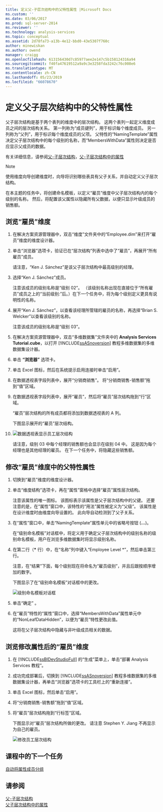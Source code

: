 ```yaml
---
title: 定义父-子层次结构中的父特性属性 |Microsoft Docs
ms.custom: ''
ms.date: 03/06/2017
ms.prod: sql-server-2014
ms.reviewer: ''
ms.technology: analysis-services
ms.topic: conceptual
ms.assetid: 2d78fa73-a13b-4e12-bbd0-43e5307f760c
author: minewiskan
ms.author: owend
manager: craigg
ms.openlocfilehash: 613156430d7c85977aee2e147c5b158124316a94
ms.sourcegitcommit: f40fa47619512a9a9c3e3258fda3242c76c008e6
ms.translationtype: MT
ms.contentlocale: zh-CN
ms.lasthandoff: 05/23/2019
ms.locfileid: "66078670"
---
```

# <a name="defining-parent-attribute-properties-in-a-parent-child-hierarchy"></a>定义父子层次结构中的父特性属性
  父子层次结构是基于两个表列的维度中的层次结构。 这两个表列一起定义维度成员之间的层次结构关系。 第一列称为“成员键列”，用于标识每个维度成员。 另一列称为“父列”，用于标识每个维度成员的父项。 父特性的“NamingTemplate”属性决定父子层次结构中的每个级别的名称，而“MembersWithData”属性则决定是否应显示父成员的数据。  
  
 有关详细信息，请参阅[父-子层次结构](multidimensional-models/parent-child-dimension.md)，[父-子层次结构中的属性](multidimensional-models/parent-child-dimension-attributes.md)  
  
> [!NOTE]  
>  使用维度向导创建维度时，向导将识别哪些表具有父子关系，并自动定义父子层次结构。  
  
 在本主题的任务中，将创建命名模板，以定义“雇员”维度中父子层次结构内的每个级别的名称。 然后，将配置该父属性以隐藏所有父数据，以便只显示叶级成员的销售额。  
  
## <a name="browsing-the-employee-dimension"></a>浏览“雇员”维度  
  
1.  在解决方案资源管理器中，双击“维度”文件夹中的“Employee.dim”来打开“雇员”维度的维度设计器。  
  
2.  单击“浏览器”选项卡，验证已在“层次结构”列表中选中了“雇员”，再展开“所有雇员”成员。  
  
     请注意，“Ken J. Sánchez”是该父子层次结构中最高级别的经理。  
  
3.  选择“Ken J. Sánchez”成员。  
  
     注意该成员的级别名称是“级别 02”。 （该级别名称出现在直接位于“所有雇员”成员之上的“当前级别:”后。）在下一个任务中，将为每个级别定义更具有说明性的名称。  
  
4.  展开“Ken J. Sánchez”，以查看该经理所管辖的雇员的名称，再选择“Brian S. Welcker”以查看该级别的名称。  
  
     注意该成员的级别名称是“级别 03”。  
  
5.  在解决方案资源管理器中，双击“多维数据集”文件夹中的 **Analysis Services Tutorial.cube**，以打开 [!INCLUDE[ssASnoversion](../includes/ssasnoversion-md.md)] 教程多维数据集的多维数据集设计器。  
  
6.  单击 **“浏览器”** 选项卡。  
  
7.  单击 Excel 图标，然后在系统提示启用连接时单击“启用”。  
  
8.  在数据透视表字段列表中，展开“分销商销售”。 将“分销商销售-销售额”拖到“值”区域。  
  
9. 在数据透视表字段列表中，展开“雇员”，然后将“雇员”层次结构拖到“行”区域。  
  
     “雇员”层次结构的所有成员都将添加到数据透视表的 A 列。  
  
     下图显示展开的“雇员”层次结构。  
  
10. ![数据透视表显示员工层次结构](../../2014/tutorials/media/l4-employee-1.gif "显示员工层次结构的数据透视表")  
  
     请注意，级别 03 中每个经理的销售额也会显示在级别 04 中。 这是因为每个经理也是其他经理的雇员。 在下一个任务中，将隐藏这些销售额。  
  
## <a name="modifying-parent-attribute-properties-in-the-employee-dimension"></a>修改“雇员”维度中的父特性属性  
  
1.  切换到“雇员”维度的维度设计器。  
  
2.  单击“维度结构”选项卡，再在“属性”窗格中选择“雇员”属性层次结构。  
  
     注意该属性的唯一图标。 该图标表示该属性是父子层次结构中的父键。 还要注意的是，在“属性”窗口中，该特性的“用法”属性被定义为“父级”。 该属性是在设计维度时由维度向导设置的。 此向导自动检测到了父子关系。  
  
3.  在“属性”窗口中，单击“NamingTemplate”属性单元中的省略号按钮 (**...**)。  
  
     在“级别命名模板”对话框中，将定义用于确定父子层次结构中的级别名称的级别命名模板，用户在浏览多维数据集时将显示级别名称。  
  
4.  在第二行（**\*** 行）中，在“名称”列中键入“Employee Level \*”，然后单击第三行。  
  
     注意，在“结果”下面，每个级别现在将命名为“雇员级别”，并且后跟按顺序增加的数字。  
  
     下图显示了在“级别命名模板”对话框中的更改。  
  
     ![级别命名模板对话框](../../2014/tutorials/media/l4-namingtemplate.gif "级别命名模板对话框")  
  
5.  单击“确定” 。  
  
6.  在“雇员”特性的“属性”窗口中，选择“MembersWithData”属性单元中的“NonLeafDataHidden”，以便为“雇员”特性更改此值。  
  
     这将在父子层次结构中隐藏与非叶级成员相关的数据。  
  
## <a name="browsing-the-employee-dimension-with-the-modified-attributes"></a>浏览修改属性后的“雇员”维度  
  
1.  在 [!INCLUDE[ssBIDevStudioFull](../includes/ssbidevstudiofull-md.md)] 的“生成”菜单上，单击“部署 Analysis Services 教程”。  
  
2.  成功完成部署后，切换到 [!INCLUDE[ssASnoversion](../includes/ssasnoversion-md.md)] 教程多维数据集的多维数据集设计器，再单击“浏览器”选项卡的工具栏上的“重新连接”。  
  
3.  单击 Excel 图标，然后单击“启用”。  
  
4.  将“分销商销售-销售额”拖到“值”区域。  
  
5.  将“雇员”层次结构拖到“行标签”区域。  
  
     下图显示对“雇员”层次结构所做的更改。 请注意 Stephen Y. Jiang 不再显示为自己的雇员。  
  
     ![修改员工层次结构](../../2014/tutorials/media/l4-employee-2.png "修改员工层次结构")  
  
## <a name="next-task-in-lesson"></a>课程中的下一个任务  
 [自动将属性成员分组](../analysis-services/lesson-4-3-automatically-grouping-attribute-members.md)  
  
## <a name="see-also"></a>请参阅  
 [父-子层次结构](multidimensional-models/parent-child-dimension.md)   
 [父子层次结构中的属性](multidimensional-models/parent-child-dimension-attributes.md)  
  
  
